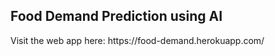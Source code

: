 <h2><b>Food Demand Prediction using AI</b></h2>
Visit the web app here: 
https://food-demand.herokuapp.com/
